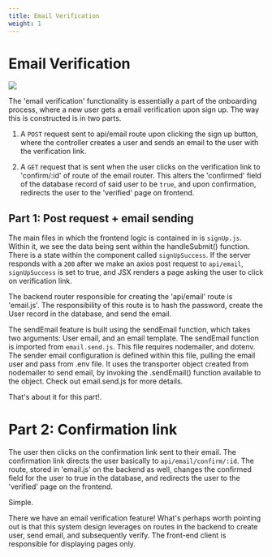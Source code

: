 ```yaml
---
title: Email Verification
weight: 1
---
```


# Email Verification

![](https://res.cloudinary.com/dl4murstw/image/upload/v1645158360/ff88b03d-5f21-45df-9639-ea12aebc5b16_uaglrz.jpg)

The 'email verification' functionality is essentially a part of the onboarding process, where a new user gets a email verification upon sign up. The way this is constructed is in two parts.

1. A `POST` request sent to api/email route upon clicking the sign up button, where the controller creates a user and sends an email to the user with the verification link.

2. A `GET` request that is sent when the user clicks on the verification link to 'confirm/:id' of route of the email router. This alters the 'confirmed' field of the database record of said user to be `true`, and upon confirmation, redirects the user to the 'verified' page on frontend.

## Part 1: Post request + email sending

The main files in which the frontend logic is contained in is `signUp.js`. Within it, we see the data being sent within the handleSubmit() function. There is a state within the component called `signUpSuccess`. If the server responds with a `200` after we make an axios post request to `api/email`, `signUpSuccess` is set to true, and JSX renders a page asking the user to click on verification link.

The backend router responsible for creating the 'api/email' route is 'email.js'. The responsibility of this route is to hash the password, create the User record in the database, and send the email.

The sendEmail feature is built using the sendEmail function, which takes two arguments: User email, and an email template. The sendEmail function is imported from `email.send.js`. This file requires nodemailer, and dotenv. The sender email configuration is defined within this file, pulling the email user and pass from .env file. It uses the transporter object created from nodemailer to send email, by invoking the .sendEmail() function available to the object. Check out email.send.js for more details.

That's about it for this part!.

# Part 2: Confirmation link
The user then clicks on the confirmation link sent to their email. The confirmation link directs the user basically to `api/email/confirm/:id`. The route, stored in 'email.js' on the backend as well, changes the confirmed field for the user to true in the database, and redirects the user to the 'verified' page on the frontend.

Simple.

There we have an email verification feature! What's perhaps worth pointing out is that this system design leverages on routes in the backend to create user, send email, and subsequently verify. The front-end client is responsible for displaying pages only.
